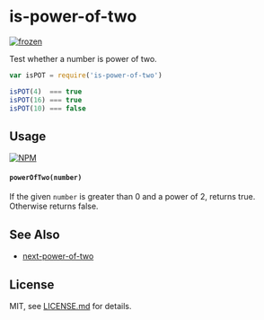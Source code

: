 # is-power-of-two

[![frozen](http://badges.github.io/stability-badges/dist/frozen.svg)](http://github.com/badges/stability-badges)

Test whether a number is power of two.

```js
var isPOT = require('is-power-of-two') 

isPOT(4)  === true
isPOT(16) === true
isPOT(10) === false
```

## Usage

[![NPM](https://nodei.co/npm/is-power-of-two.png)](https://www.npmjs.com/package/is-power-of-two)

#### `powerOfTwo(number)`

If the given `number` is greater than 0 and a power of 2, returns true. Otherwise returns false.

## See Also

- [next-power-of-two](https://www.npmjs.com/package/next-power-of-two)

## License

MIT, see [LICENSE.md](http://github.com/mattdesl/is-power-of-two/blob/master/LICENSE.md) for details.
